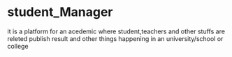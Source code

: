 # student_Manager
it is  a platform for an acedemic where student,teachers and other stuffs are releted publish result and other things happening in an university/school or college
